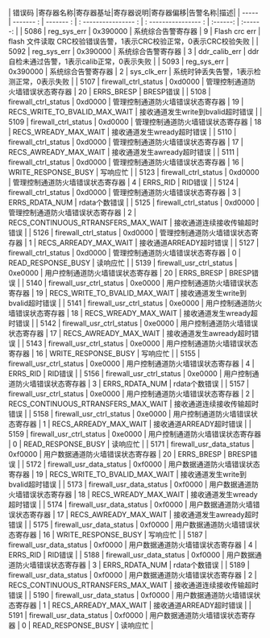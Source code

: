 | 错误码 |寄存器名称|寄存器基址|寄存器说明|寄存器偏移|告警名称|描述|
| ----- | ------- :  | ------- :  | : ----------------  : | : ---------------- : | :------: | :------: |
| 5086 | reg_sys_err | 0x390000 | 系统综合告警寄存器 | 9 | Flash crc err | flash 文件读取 CRC校验错误告警，1表示CRC校验正常，0表示CRC校验失败 |
| 5092 | reg_sys_err | 0x390000 | 系统综合告警寄存器 | 3 | ddr_calib_err | ddr自检未通过告警，1表示calib正常，0表示失败 |
| 5093 | reg_sys_err | 0x390000 | 系统综合告警寄存器 | 2 | sys_clk_err | 系统时钟丢失告警，1表示检测正常，0表示失败 |
| 5107 | firewall_ctrl_status | 0xd0000 | 管理控制通道防火墙错误状态寄存器 | 20 | ERRS_BRESP | BRESP错误 |
| 5108 | firewall_ctrl_status | 0xd0000 | 管理控制通道防火墙错误状态寄存器 | 19 | RECS_WRITE_TO_BVALID_MAX_WAIT | 接收通道发生write到bvalid超时错误 |
| 5109 | firewall_ctrl_status | 0xd0000 | 管理控制通道防火墙错误状态寄存器 | 18 | RECS_WREADY_MAX_WAIT | 接收通道发生wready超时错误 |
| 5110 | firewall_ctrl_status | 0xd0000 | 管理控制通道防火墙错误状态寄存器 | 17 | RECS_AWREADY_MAX_WAIT | 接收通道发生awready超时错误 |
| 5111 | firewall_ctrl_status | 0xd0000 | 管理控制通道防火墙错误状态寄存器 | 16 | WRITE_RESPONSE_BUSY | 写响应忙 |
| 5123 | firewall_ctrl_status | 0xd0000 | 管理控制通道防火墙错误状态寄存器 | 4 | ERRS_RID | RID错误 |
| 5124 | firewall_ctrl_status | 0xd0000 | 管理控制通道防火墙错误状态寄存器 | 3 | ERRS_RDATA_NUM | rdata个数错误 |
| 5125 | firewall_ctrl_status | 0xd0000 | 管理控制通道防火墙错误状态寄存器 | 2 | RECS_CONTINUOUS_RTRANSFERS_MAX_WAIT | 接收通道连续接收传输超时错误 |
| 5126 | firewall_ctrl_status | 0xd0000 | 管理控制通道防火墙错误状态寄存器 | 1 | RECS_ARREADY_MAX_WAIT | 接收通道ARREADY超时错误 |
| 5127 | firewall_ctrl_status | 0xd0000 | 管理控制通道防火墙错误状态寄存器 | 0 | READ_RESPONSE_BUSY | 读响应忙 |
| 5139 | firewall_usr_ctrl_status | 0xe0000 | 用户控制通道防火墙错误状态寄存器 | 20 | ERRS_BRESP | BRESP错误 |
| 5140 | firewall_usr_ctrl_status | 0xe0000 | 用户控制通道防火墙错误状态寄存器 | 19 | RECS_WRITE_TO_BVALID_MAX_WAIT | 接收通道发生write到bvalid超时错误 |
| 5141 | firewall_usr_ctrl_status | 0xe0000 | 用户控制通道防火墙错误状态寄存器 | 18 | RECS_WREADY_MAX_WAIT | 接收通道发生wready超时错误 |
| 5142 | firewall_usr_ctrl_status | 0xe0000 | 用户控制通道防火墙错误状态寄存器 | 17 | RECS_AWREADY_MAX_WAIT | 接收通道发生awready超时错误 |
| 5143 | firewall_usr_ctrl_status | 0xe0000 | 用户控制通道防火墙错误状态寄存器 | 16 | WRITE_RESPONSE_BUSY | 写响应忙 |
| 5155 | firewall_usr_ctrl_status | 0xe0000 | 用户控制通道防火墙错误状态寄存器 | 4 | ERRS_RID | RID错误 |
| 5156 | firewall_usr_ctrl_status | 0xe0000 | 用户控制通道防火墙错误状态寄存器 | 3 | ERRS_RDATA_NUM | rdata个数错误 |
| 5157 | firewall_usr_ctrl_status | 0xe0000 | 用户控制通道防火墙错误状态寄存器 | 2 | RECS_CONTINUOUS_RTRANSFERS_MAX_WAIT | 接收通道连续接收传输超时错误 |
| 5158 | firewall_usr_ctrl_status | 0xe0000 | 用户控制通道防火墙错误状态寄存器 | 1 | RECS_ARREADY_MAX_WAIT | 接收通道ARREADY超时错误 |
| 5159 | firewall_usr_ctrl_status | 0xe0000 | 用户控制通道防火墙错误状态寄存器 | 0 | READ_RESPONSE_BUSY | 读响应忙 |
| 5171 | firewall_usr_data_status | 0xf0000 | 用户数据通道防火墙错误状态寄存器 | 20 | ERRS_BRESP | BRESP错误 |
| 5172 | firewall_usr_data_status | 0xf0000 | 用户数据通道防火墙错误状态寄存器 | 19 | RECS_WRITE_TO_BVALID_MAX_WAIT | 接收通道发生write到bvalid超时错误 |
| 5173 | firewall_usr_data_status | 0xf0000 | 用户数据通道防火墙错误状态寄存器 | 18 | RECS_WREADY_MAX_WAIT | 接收通道发生wready超时错误 |
| 5174 | firewall_usr_data_status | 0xf0000 | 用户数据通道防火墙错误状态寄存器 | 17 | RECS_AWREADY_MAX_WAIT | 接收通道发生awready超时错误 |
| 5175 | firewall_usr_data_status | 0xf0000 | 用户数据通道防火墙错误状态寄存器 | 16 | WRITE_RESPONSE_BUSY | 写响应忙 |
| 5187 | firewall_usr_data_status | 0xf0000 | 用户数据通道防火墙错误状态寄存器 | 4 | ERRS_RID | RID错误 |
| 5188 | firewall_usr_data_status | 0xf0000 | 用户数据通道防火墙错误状态寄存器 | 3 | ERRS_RDATA_NUM | rdata个数错误 |
| 5189 | firewall_usr_data_status | 0xf0000 | 用户数据通道防火墙错误状态寄存器 | 2 | RECS_CONTINUOUS_RTRANSFERS_MAX_WAIT | 接收通道连续接收传输超时错误 |
| 5190 | firewall_usr_data_status | 0xf0000 | 用户数据通道防火墙错误状态寄存器 | 1 | RECS_ARREADY_MAX_WAIT | 接收通道ARREADY超时错误 |
| 5191 | firewall_usr_data_status | 0xf0000 | 用户数据通道防火墙错误状态寄存器 | 0 | READ_RESPONSE_BUSY | 读响应忙 |
